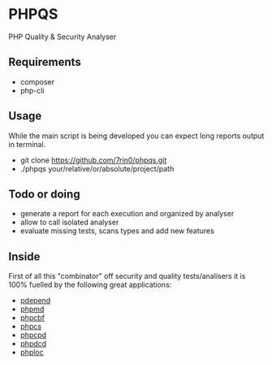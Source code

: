 # PHPQS
PHP Quality & Security Analyser

## Requirements
- composer
- php-cli

## Usage
While the main script is being developed you can expect long reports output in terminal.
- git clone https://github.com/7rin0/phpqs.git
- ./phpqs your/relative/or/absolute/project/path

## Todo or doing
- generate a report for each execution and organized by analyser
- allow to call isolated analyser
- evaluate missing tests, scans types and add new features

## Inside
First of all this "combinator" off security and quality tests/analisers it is 100% fuelled by the following great applications:
- [pdepend](https://github.com/pdepend/pdepend)
- [phpmd](https://github.com/phpmd/phpmd)
- [phpcbf](https://github.com/squizlabs/PHP_CodeSniffer)
- [phpcs](https://github.com/squizlabs/PHP_CodeSniffer)
- [phpcpd](https://github.com/sebastianbergmann/phpcpd)
- [phpdcd](https://github.com/sebastianbergmann/phpdcd)
- [phploc](https://github.com/sebastianbergmann/phploc)
